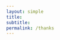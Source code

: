 ```yaml
---
layout: simple 
title:
subtitle:
permalink: /thanks
---
```



<div id="contact" class="mt-4 mb-3 center">
	<div class="container thiner pt-2 pb-3">
		<div class="rocket-wrap mt-5 mb-2">
			<iframe class="lazyload" id="rocket" data-src='https://my.spline.design/rocket-50007284c97fb5b8e39cc45af0470a69/' frameborder='0' width='100%' height='100%'></iframe>
		</div>
		<!-- <h1 class="mt-0">🙌 &nbsp; 🚀 &nbsp;✨<br>Thanks for reaching out!</h1> -->
		<h1 class="mt-0">Thanks for reaching out!</h1>
		<p class="mt-1">I'll be reviewing your information and will reach out shortly to chat more about your vision.</p>
		<p>Together, we're going to craft something truly special!</p>
	</div>
</div>

{% include featured-cases.html %}

<style>
.rocket-wrap {
	position: relative;
	overflow: hidden;
	pointer-events: none;
	user-select: none;
}
#rocket {
	transform-origin: center;
	transform: scale(2);
}
.rocket-wrap:after {
	content: '';
	position: absolute;
	right: 0;
	bottom: 0;
	width: 200px;
	height: 50px;
	background: pink;
	background: #131313;
	z-index: 2;
}
</style>